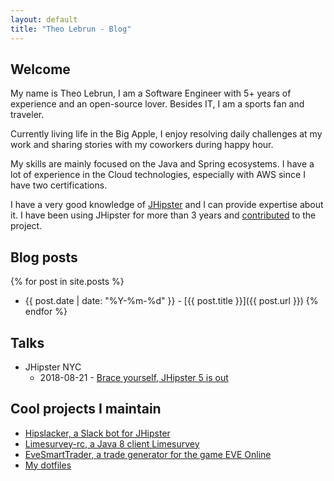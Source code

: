 ```yaml
---
layout: default
title: "Theo Lebrun - Blog"
---
```


## Welcome

My name is Theo Lebrun, I am a Software Engineer with 5+ years of experience and an open-source lover. Besides IT, I am a sports fan and traveler.

Currently living life in the Big Apple, I enjoy resolving daily challenges at my work and sharing stories with my coworkers during happy hour.

My skills are mainly focused on the Java and Spring ecosystems. I have a lot of experience in the Cloud technologies, especially with AWS since I have two certifications.

I have a very good knowledge of [JHipster](https://www.jhipster.tech/) and I can provide expertise about it. I have been using JHipster for more than 3 years and [contributed](https://github.com/jhipster/generator-jhipster/commits?author=Falydoor) to the project.

## Blog posts

{% for post in site.posts %}
- {{ post.date | date: "%Y-%m-%d" }} - [{{ post.title }}]({{ post.url }})
{% endfor %}

## Talks

- JHipster NYC
	- 2018-08-21 - [Brace yourself, JHipster 5 is out](https://www.meetup.com/JHipster-NYC/events/251106398/)

## Cool projects I maintain

- [Hipslacker, a Slack bot for JHipster](https://github.com/jhipster/hipslacker)
- [Limesurvey-rc, a Java 8 client Limesurvey](https://github.com/Falydoor/limesurvey-rc)
- [EveSmartTrader, a trade generator for the game EVE Online](https://github.com/Falydoor/EveSmartTrader)
- [My dotfiles](https://github.com/Falydoor/settings)